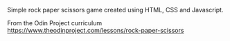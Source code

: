 Simple rock paper scissors game created using HTML, CSS and Javascript.


From the Odin Project curriculum https://www.theodinproject.com/lessons/rock-paper-scissors
